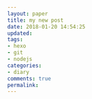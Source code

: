 ```yaml
---
layout: paper
title: my new post
date: 2018-01-20 14:54:25
updated: 
tags: 
- hexo
- git
- nodejs
categories: 
- diary
comments: true
permalink: 
---
```

